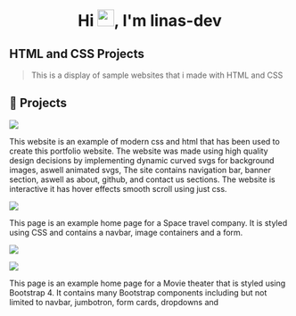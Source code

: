 <h1 align="center">Hi <img src="https://raw.githubusercontent.com/MartinHeinz/MartinHeinz/master/wave.gif" width="30px">, I'm linas-dev</h1>

<h2>HTML and CSS Projects</h2>

> This is a display of sample websites that i made with HTML and CSS

## 🔗 Projects
[![](https://img.shields.io/badge/Portfolio_Website-765??style=for-the-badge&logo=SpaceX&logoColor=red)](https://linas-dev.github.io/)


This website is an example of modern css and html that has been used to create this portfolio website. The website was made using high quality design decisions by implementing dynamic curved svgs for background images, aswell animated svgs, The site contains navigation bar, banner section, aswell as about, github, and contact us sections. The website is interactive it has hover effects smooth scroll using just css.

[![](https://img.shields.io/badge/Space_Station-123??style=for-the-badge&logo=SpaceX&logoColor=blue)](https://github.com/linas-dev/HTML-CSS-Projects/tree/main/Creating%20a%20Basic%20HTML%20Website)


This page is an example home page for a Space travel company. It is styled using CSS and contains a navbar, image containers and a form.

[![](https://img.shields.io/badge/CARS_Website-832??style=for-the-badge&logo=Mercedes&logoColor=white)](https://github.com/linas-dev/HTML-CSS-Projects/tree/main/One-Page%20Website)

[![](https://img.shields.io/badge/Academy_Cinemas-0A66C2??style=for-the-badge&logo=HTMLAcademy&logoColor=white)](https://github.com/linas-dev/HTML-CSS-Projects/tree/main/bootstrap4_project)

This page is an example home page for a Movie theater that is styled using Bootstrap 4. It contains many Bootstrap components including but not limited to navbar, jumbotron, form cards, dropdowns and 















